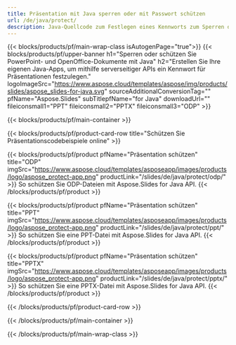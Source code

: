 ```yaml
---
title: Präsentation mit Java sperren oder mit Passwort schützen
url: /de/java/protect/
description: Java-Quellcode zum Festlegen eines Kennworts zum Sperren der Präsentation
---
```


{{< blocks/products/pf/main-wrap-class isAutogenPage="true">}}
{{< blocks/products/pf/upper-banner h1="Sperren oder schützen Sie PowerPoint- und OpenOffice-Dokumente mit Java" h2="Erstellen Sie Ihre eigenen Java-Apps, um mithilfe serverseitiger APIs ein Kennwort für Präsentationen festzulegen." logoImageSrc="https://www.aspose.cloud/templates/aspose/img/products/slides/aspose_slides-for-java.svg" sourceAdditionalConversionTag="" pfName="Aspose.Slides" subTitlepfName="for Java" downloadUrl="" fileiconsmall1="PPT" fileiconsmall2="PPTX" fileiconsmall3="ODP" >}}

{{< blocks/products/pf/main-container >}}

{{< blocks/products/pf/product-card-row title="Schützen Sie Präsentationscodebeispiele online" >}}

{{< blocks/products/pf/product pfName="Präsentation schützen" title="ODP" imgSrc="https://www.aspose.cloud/templates/asposeapp/images/products/logo/aspose_protect-app.png" productLink="/slides/de/java/protect/odp/" >}}
So schützen Sie ODP-Dateien mit Aspose.Slides for Java API.
{{< /blocks/products/pf/product >}}

{{< blocks/products/pf/product pfName="Präsentation schützen" title="PPT" imgSrc="https://www.aspose.cloud/templates/asposeapp/images/products/logo/aspose_protect-app.png" productLink="/slides/de/java/protect/ppt/" >}}
So schützen Sie eine PPT-Datei mit Aspose.Slides for Java API.
{{< /blocks/products/pf/product >}}

{{< blocks/products/pf/product pfName="Präsentation schützen" title="PPTX" imgSrc="https://www.aspose.cloud/templates/asposeapp/images/products/logo/aspose_protect-app.png" productLink="/slides/de/java/protect/pptx/" >}}
So schützen Sie eine PPTX-Datei mit Aspose.Slides for Java API.
{{< /blocks/products/pf/product >}}



{{< /blocks/products/pf/product-card-row >}}

{{< /blocks/products/pf/main-container >}}
    
{{< /blocks/products/pf/main-wrap-class >}}